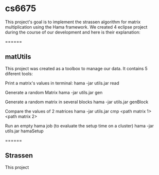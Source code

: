 cs6675
======
This project's goal is to implement the strassen algorithm for matrix multiplication using the Hama framework.
We created 4 eclipse project during the course of our development and here is their explanation:

======
## matUtils

This project was created as a toolbox to manage our data. It contains 5 diferent tools:
  
  Print a matrix's values in terminal:
hama -jar utils.jar read <path to matrix> <rows size> <column size>

  Generate a random Matrix
hama -jar utils.jar gen <row size> <column size> <output path>

  Generate a random matrix in several blocks
hama -jar utils.jar genBlock <row size> <column size> <block size> <output path> <matrix name>
  
  Compare the values of 2 matrices
hama -jar utils.jar cmp <path matrix 1> <path matrix 2> <mat rows size> <mat column size>

  Run an empty hama job (to evaluate the setup time on a cluster)
hama -jar utils.jar hamaSetup <number of nodes>



======
## Strassen

This project 
